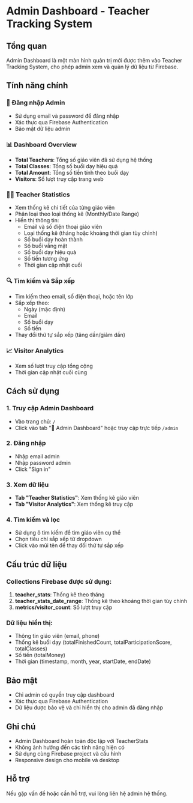 # Admin Dashboard - Teacher Tracking System

## Tổng quan

Admin Dashboard là một màn hình quản trị mới được thêm vào Teacher Tracking System, cho phép admin xem và quản lý dữ liệu từ Firebase.

## Tính năng chính

### 🔐 Đăng nhập Admin

- Sử dụng email và password để đăng nhập
- Xác thực qua Firebase Authentication
- Bảo mật dữ liệu admin

### 📊 Dashboard Overview

- **Total Teachers**: Tổng số giáo viên đã sử dụng hệ thống
- **Total Classes**: Tổng số buổi dạy hiệu quả
- **Total Amount**: Tổng số tiền tính theo buổi dạy
- **Visitors**: Số lượt truy cập trang web

### 👨‍🏫 Teacher Statistics

- Xem thống kê chi tiết của từng giáo viên
- Phân loại theo loại thống kê (Monthly/Date Range)
- Hiển thị thông tin:
  - Email và số điện thoại giáo viên
  - Loại thống kê (tháng hoặc khoảng thời gian tùy chỉnh)
  - Số buổi dạy hoàn thành
  - Số buổi vắng mặt
  - Số buổi dạy hiệu quả
  - Số tiền tương ứng
  - Thời gian cập nhật cuối

### 🔍 Tìm kiếm và Sắp xếp

- Tìm kiếm theo email, số điện thoại, hoặc tên lớp
- Sắp xếp theo:
  - Ngày (mặc định)
  - Email
  - Số buổi dạy
  - Số tiền
- Thay đổi thứ tự sắp xếp (tăng dần/giảm dần)

### 📈 Visitor Analytics

- Xem số lượt truy cập tổng cộng
- Thời gian cập nhật cuối cùng

## Cách sử dụng

### 1. Truy cập Admin Dashboard

- Vào trang chủ: `/`
- Click vào tab "🔐 Admin Dashboard" hoặc truy cập trực tiếp `/admin`

### 2. Đăng nhập

- Nhập email admin
- Nhập password admin
- Click "Sign in"

### 3. Xem dữ liệu

- **Tab "Teacher Statistics"**: Xem thống kê giáo viên
- **Tab "Visitor Analytics"**: Xem thống kê truy cập

### 4. Tìm kiếm và lọc

- Sử dụng ô tìm kiếm để tìm giáo viên cụ thể
- Chọn tiêu chí sắp xếp từ dropdown
- Click vào mũi tên để thay đổi thứ tự sắp xếp

## Cấu trúc dữ liệu

### Collections Firebase được sử dụng:

1. **teacher_stats**: Thống kê theo tháng
2. **teacher_stats_date_range**: Thống kê theo khoảng thời gian tùy chỉnh
3. **metrics/visitor_count**: Số lượt truy cập

### Dữ liệu hiển thị:

- Thông tin giáo viên (email, phone)
- Thống kê buổi dạy (totalFinishedCount, totalParticipationScore, totalClasses)
- Số tiền (totalMoney)
- Thời gian (timestamp, month, year, startDate, endDate)

## Bảo mật

- Chỉ admin có quyền truy cập dashboard
- Xác thực qua Firebase Authentication
- Dữ liệu được bảo vệ và chỉ hiển thị cho admin đã đăng nhập

## Ghi chú

- Admin Dashboard hoàn toàn độc lập với TeacherStats
- Không ảnh hưởng đến các tính năng hiện có
- Sử dụng cùng Firebase project và cấu hình
- Responsive design cho mobile và desktop

## Hỗ trợ

Nếu gặp vấn đề hoặc cần hỗ trợ, vui lòng liên hệ admin hệ thống.
